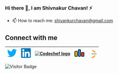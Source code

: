 ### Hi there 👋, I am Shivnakur Chavan! ⚡

- 📫 How to reach me: shivankurchavan@gmail.com


## Connect with me

[<img src="https://github.com/shivankurchavan/shivankurchavan/blob/main/twitter.svg" alt="Twitter" height="32" target="_blank">](https://twitter.com/ChavanShivankur) | [<img src="https://github.com/shivankurchavan/shivankurchavan/blob/main/Linkedin.svg" alt="LinkedIn logo" height="32" target="_blank">](https://www.linkedin.com/in/shivankurchavan/) | [<img src="https://gitgud.io/uploads/-/system/group/avatar/12294/cc.png" alt="Codechef logo" height="32" target="_blank">](https://www.codechef.com/) | [<img src="https://github.com/AP-XD/AP-XD/blob/main/Assets/codeforces.svg" alt="Codeforces logo" height="32" target="_blank">](https://codeforces.com/) | [<img src="https://github.com/AP-XD/AP-XD/blob/main/Assets/leet-code.svg" alt="Leetcode logo" height="32" target="_blank">](https://leetcode.com/)
|:---:|:---:|:---:|:---:|:---:|
<!---
**Languages and Tools:** 
<p align="center">
  <a href="https://skillicons.dev">
    <img src="https://skillicons.dev/icons?i=cpp,c,html,css,js,react,tailwind,nodejs,vscode,git,github,figma" />
  </a>
</p>


![Shivankur Chavan's GitHub stats](https://github-readme-stats-sigma-five.vercel.app/api?username=shivankurchavan&theme=tokyonight&show_icons=true)
![Top Langs](https://github-readme-stats-sigma-five.vercel.app/api/top-langs/?username=shivankurchavan&hide_progress=true)
--->
![Visitor Badge](https://visitor-badge.laobi.icu/badge?page_id=shivankurchavan.shivankurchavan)

<!---
shivankurchavan/shivankurchavan is a ✨ special ✨ repository because its `README.md` (this file) appears on your GitHub profile.
You can click the Preview link to take a look at your changes.
--->
